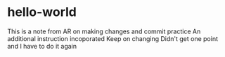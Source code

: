 # hello-world
This is a note from AR on making changes and commit practice
An additional instruction incoporated
Keep on changing
Didn't get one point and I have to do it again
